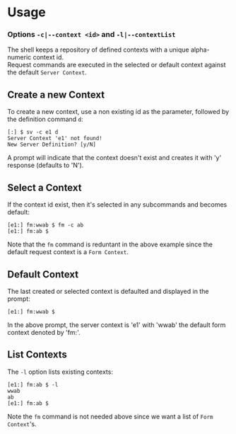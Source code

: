 ﻿# Usage
### Options `-c|--context <id>` and `-l|--contextList`
The shell keeps a repository of defined contexts with a unique alpha-numeric context id.  
Request commands are executed in the selected or default context against the default `Server Context`.
## Create a new Context
To create a new context, use a non existing id as the parameter, followed by the definition command `d`:
```
[:] $ sv -c e1 d
Server Context 'e1' not found!
New Server Definition? [y/N] 
```
A prompt will indicate that the context doesn't exist and creates it with 'y' response (defaults to 'N').
## Select a Context
If the context id exist, then it's selected in any subcommands and becomes default:
```
[e1:] fm:wwab $ fm -c ab
[e1:] fm:ab $
```
Note that the `fm` command is reduntant in the above example since the default request context is a `Form Context`.
## Default Context
The last created or selected context is defaulted and displayed in the prompt:
```
[e1:] fm:wwab $
```
In the above prompt, the server context is 'e1' with 'wwab' the default form context denoted by 'fm:'.
## List Contexts
The `-l` option lists existing contexts:
```
[e1:] fm:ab $ -l
wwab
ab
[e1:] fm:ab $ 
```
Note the `fm` command is not needed above since we want a list of `Form Context`'s.
